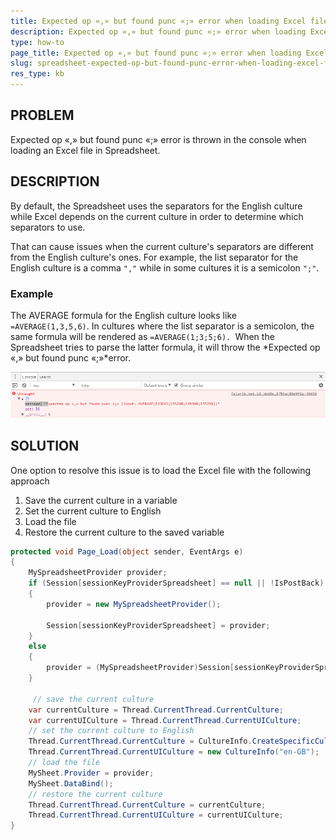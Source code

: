 ```yaml
---
title: Expected op «,» but found punc «;» error when loading Excel file in Spreadsheet
description: Expected op «,» but found punc «;» error when loading Excel file in Spreadsheet. Check it now!
type: how-to
page_title: Expected op «,» but found punc «;» error when loading Excel file in Spreadsheet
slug: spreadsheet-expected-op-but-found-punc-error-when-loading-excel-file-in-spreadsheet
res_type: kb
---
```



## PROBLEM

Expected op «,» but found punc «;» error is thrown in the console when loading an Excel file in Spreadsheet.

## DESCRIPTION

By default, the Spreadsheet uses the separators for the English culture while Excel depends on the current culture in order to determine which separators to use.

That can cause issues when the current culture's separators are different from the English culture's ones. For example, the list separator for the English culture is a comma `","` while in some cultures it is a semicolon `";"`.

### Example

The AVERAGE formula for the English culture looks like `=AVERAGE(1,3,5,6)`. In cultures where the list separator is a semicolon, the same formula will be rendered as `=AVERAGE(1;3;5;6). `When the Spreadsheet tries to parse the latter formula, it will throw the *Expected op «,» but found punc «;»*error.  
  
![punc error image](images/spreadsheet-punc-error.png)

## SOLUTION

One option to resolve this issue is to load the Excel file with the following approach

1. Save the current culture in a variable
2. Set the current culture to English
3. Load the file
4. Restore the current culture to the saved variable


````C#
protected void Page_Load(object sender, EventArgs e)
{
    MySpreadsheetProvider provider;
    if (Session[sessionKeyProviderSpreadsheet] == null || !IsPostBack)
    {
        provider = new MySpreadsheetProvider();
  
        Session[sessionKeyProviderSpreadsheet] = provider;
    }
    else
    {
        provider = (MySpreadsheetProvider)Session[sessionKeyProviderSpreadsheet];
    }
  
     // save the current culture
    var currentCulture = Thread.CurrentThread.CurrentCulture;
    var currentUICulture = Thread.CurrentThread.CurrentUICulture;
    // set the current culture to English
    Thread.CurrentThread.CurrentCulture = CultureInfo.CreateSpecificCulture("en-GB");
    Thread.CurrentThread.CurrentUICulture = new CultureInfo("en-GB");
    // load the file
    MySheet.Provider = provider;
    MySheet.DataBind();
    // restore the current culture
    Thread.CurrentThread.CurrentCulture = currentCulture;
    Thread.CurrentThread.CurrentUICulture = currentUICulture;
}
````
 